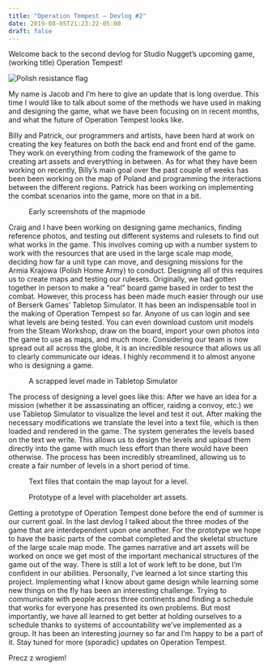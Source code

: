 ```yaml
---
title: "Operation Tempest – Devlog #2"
date: 2019-08-05T21:23:22-05:00
draft: false
---
```


Welcome back to the second devlog for Studio Nugget’s upcoming game, (working title) Operation Tempest! 

<img src="/images/flag_banner.png" alt="Polish resistance flag">

My name is Jacob and I’m here to give an update that is long overdue. This time I would like to talk about some of the methods we have used in making and designing the game, what we have been focusing on in recent months, and what the future of Operation Tempest looks like.

Billy and Patrick, our programmers and artists, have been hard at work on creating the key features on both the back end and front end of the game. They work on everything from coding the framework of the game to creating art assets and everything in between. As for what they have been working on recently, Billy’s main goal over the past couple of weeks has been been working on the map of Poland and programming the interactions between the different regions. Patrick has been working on implementing the combat scenarios into the game, more on that in a bit.

<figure>
<img src="/images/blog2_map.png" alt="">
<figcaption>Early screenshots of the mapmode</figcaption>
</figure>

Craig and I have been working on designing game mechanics, finding reference photos, and testing out different systems and rulesets to find out what works in the game. This involves coming up with a number system to work with the resources that are used in the large scale map mode, deciding how far a unit type can move, and designing missions for the Armia Krajowa (Polish Home Army) to conduct. Designing all of this requires us to create maps and testing our rulesets. 
Originally, we had gotten together in person to make a “real” board game based in order to test the combat. However, this process has been made much easier through our use of Berserk Games’ Tabletop Simulator. It has been an indispensable tool in the making of Operation Tempest so far. Anyone of us can login and see what levels are being tested. You can even download custom unit models from the Steam Workshop, draw on the board, import your own photos into the game to use as maps, and much more. Considering our team is now spread out all across the globe, it is an incredible resource that allows us all to clearly communicate our ideas. I highly recommend it to almost anyone who is designing a game.

<figure>
<img src="/images/blog2_boardgamesim.png" alt="">
<figcaption>A scrapped level made in Tabletop Simulator</figcaption>
</figure>

The process of designing a level goes like this: After we have an idea for a mission (whether it be assassinating an officer, raiding a convoy, etc.) we use Tabletop Simulator to visualize the level and test it out. After making the necessary modifications we translate the level into a text file, which is then loaded and rendered in the game. The system generates the levels based on the text we write. This allows us to design the levels and upload them directly into the game with much less effort than there would have been otherwise. The process has been incredibly streamlined, allowing us to create a fair number of levels in a short period of time.

<figure>
<img src="/images/blog2_code.png" alt="">
<figcaption>Text files that contain the map layout for a level.</figcaption>
</figure>

<figure>
<img src="/images/blog2_combat.png" alt="">
<figcaption>Prototype of a level with placeholder art assets.</figcaption>
</figure>

Getting a prototype of Operation Tempest done before the end of summer is our current goal. In the last devlog I talked about the three modes of the game that are interdependent upon one another. For the prototype we hope to have the basic parts of the combat completed and the skeletal structure of the large scale map mode. The games narrative and art assets will be worked on once we get most of the important mechanical structures of the game out of the way. There is still a lot of work left to be done, but I’m confident in our abilities. Personally, I’ve learned a lot since starting this project. Implementing what I know about game design while learning some new things on the fly has been an interesting challenge. Trying to communicate with people across three continents and finding a schedule that works for everyone has presented its own problems. But most importantly, we have all learned to get better at holding ourselves to a schedule thanks to systems of accountability we’ve implemented as a group. It has been an interesting journey so far and I’m happy to be a part of it. Stay tuned for more (sporadic) updates on Operation Tempest.

Precz z wrogiem!
